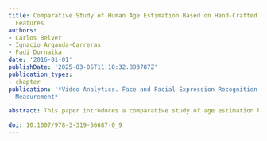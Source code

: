 ```yaml
---
title: Comparative Study of Human Age Estimation Based on Hand-Crafted and Deep Face
  Features
authors:
- Carlos Belver
- Ignacio Arganda-Carreras
- Fadi Dornaika
date: '2016-01-01'
publishDate: '2025-03-05T11:10:32.893787Z'
publication_types:
- chapter
publication: '*Video Analytics. Face and Facial Expression Recognition and Audience
  Measurement*'

abstract: This paper introduces a comparative study of age estimation based on the analysis of facial images. The main contributions are as follows. First, we provide performance evaluation of eight face descriptors which are given by three hand-crafted features as well as by five pre-trained deep Convolutional Neural Networks (CNNs). Second, we show that the use of deep features provided by pre-trained CNNs can transfer the power of the net to new domains and datasets that were not available at the training phase. This leads to an efficient and stable solution to the problem of cross-database by only retraining the regressor instead of the whole network. The experiments are conducted on two public databases: MORPH II and PAL.

doi: 10.1007/978-3-319-56687-0_9
---
```

